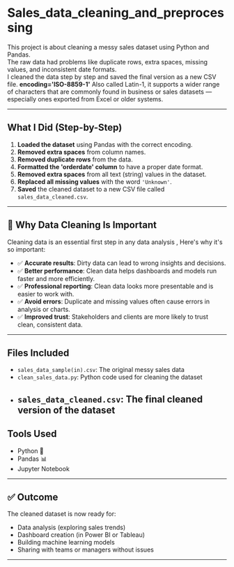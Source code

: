 # Sales_data_cleaning_and_preprocessing

This project is about cleaning a messy sales dataset using Python and Pandas.  
The raw data had problems like duplicate rows, extra spaces, missing values, and inconsistent date formats.  
I cleaned the data step by step and saved the final version as a new CSV file.
**encoding='ISO-8859-1'** Also called Latin-1, it supports a wider range of characters that are
commonly found in business or sales datasets — especially ones exported from Excel or older systems.


---
##  What I Did (Step-by-Step)
1. **Loaded the dataset** using Pandas with the correct encoding.
2. **Removed extra spaces** from column names.
3. **Removed duplicate rows** from the data.
4. **Formatted the 'orderdate' column** to have a proper date format.
5. **Removed extra spaces** from all text (string) values in the dataset.
6. **Replaced all missing values** with the word `'Unknown'`.
7. **Saved** the cleaned dataset to a new CSV file called `sales_data_cleaned.csv`.
---
## 🎯 Why Data Cleaning Is Important
Cleaning data is an essential first step in any data analysis , 
Here's why it's so important:

- ✅ **Accurate results**: Dirty data can lead to wrong insights and decisions.
- ✅ **Better performance**: Clean data helps dashboards and models run faster and more efficiently.
- ✅ **Professional reporting**: Clean data looks more presentable and is easier to work with.
- ✅ **Avoid errors**: Duplicate and missing values often cause errors in analysis or charts.
- ✅ **Improved trust**: Stakeholders and clients are more likely to trust clean, consistent data.
---
## Files Included
- `sales_data_sample(in).csv`: The original messy sales data
- `clean_sales_data.py`: Python code used for cleaning the dataset
- `sales_data_cleaned.csv`: The final cleaned version of the dataset
  ---
##  Tools Used

- Python 🐍
- Pandas 📊
- Jupyter Notebook 
---
## ✅ Outcome
The cleaned dataset is now ready for:

- Data analysis (exploring sales trends)
- Dashboard creation (in Power BI or Tableau)
- Building machine learning models
- Sharing with teams or managers without issues
---

